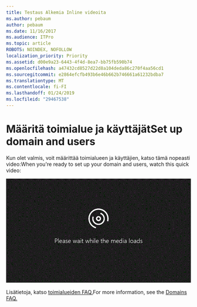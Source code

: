 ```yaml
---
title: Testaus Alkemia Inline videoita
ms.author: pebaum
author: pebaum
ms.date: 11/16/2017
ms.audience: ITPro
ms.topic: article
ROBOTS: NOINDEX, NOFOLLOW
localization_priority: Priority
ms.assetid: d00e9a23-6443-4f4d-8ea7-bb75fb590b74
ms.openlocfilehash: a47432cd8527d22d8a104deda86c270f4aa56cd1
ms.sourcegitcommit: e2864efcfb493b6e46b662b746661a61232bdba7
ms.translationtype: MT
ms.contentlocale: fi-FI
ms.lasthandoff: 01/24/2019
ms.locfileid: "29467538"
---
```

# <a name="set-up-domain-and-users"></a><span data-ttu-id="74942-102">Määritä toimialue ja käyttäjät</span><span class="sxs-lookup"><span data-stu-id="74942-102">Set up domain and users</span></span>

<span data-ttu-id="74942-103">Kun olet valmis, voit määrittää toimialueen ja käyttäjien, katso tämä nopeasti video:</span><span class="sxs-lookup"><span data-stu-id="74942-103">When you're ready to set up your domain and users, watch this quick video:</span></span>
  
![Selaimesi ei tue videon. Asenna Microsoft Silverlight ja Internet Explorer 9: n Adobe Flash Player.](media/MSN_Video_Widget.gif)
  
<span data-ttu-id="74942-106">Lisätietoja, katso [toimialueiden FAQ.](https://support.office.com/article/1272bad0-4bd4-4796-8005-67d6fb3afc5a.aspx)</span><span class="sxs-lookup"><span data-stu-id="74942-106">For more information, see the [Domains FAQ.](https://support.office.com/article/1272bad0-4bd4-4796-8005-67d6fb3afc5a.aspx)</span></span>
  

